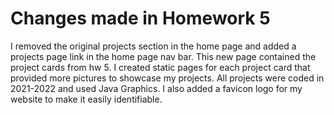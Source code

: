 Changes made in Homework 5
==========================

I removed the original projects section in the home page and added a projects page link in the home page nav bar. This new page contained the project cards from hw 5. I created static pages for each project card that provided more pictures to showcase my projects. All projects were coded in 2021-2022 and used Java Graphics.
I also added a favicon logo for my website to make it easily identifiable. 